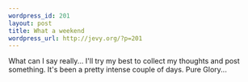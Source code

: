 ```yaml
--- 
wordpress_id: 201
layout: post
title: What a weekend
wordpress_url: http://jevy.org/?p=201
---
```

What can I say really... I'll try my best to collect my thoughts and post something.  It's been a pretty intense couple of days.  Pure Glory...
